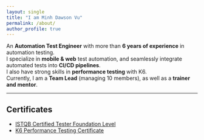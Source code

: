 ```yaml
---
layout: single
title: "I am Minh Dawson Vu"
permalink: /about/
author_profile: true
---
```


An **Automation Test Engineer** with more than **6 years of experience** in automation testing.  
I specialize in **mobile & web** test automation, and seamlessly integrate automated tests into **CI/CD pipelines**.  
I also have strong skills in **performance testing** with K6.  
Currently, I am a **Team Lead** (managing 10 members), as well as a **trainer and mentor**.

---

## Certificates

- [ISTQB Certified Tester Foundation Level](https://www.istqb.org/certification-path-root/foundation-level-certification.html)
- [K6 Performance Testing Certificate](https://k6.io/certification/your-certificate-link)
